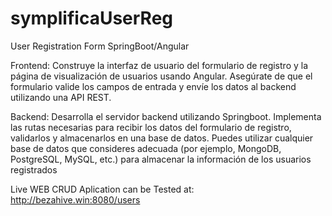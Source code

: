 # symplificaUserReg
User Registration Form SpringBoot/Angular

Frontend: Construye la interfaz de usuario del formulario de registro y la página de
visualización de usuarios usando Angular. Asegúrate de que el formulario valide los campos de
entrada y envíe los datos al backend utilizando una API REST.

Backend: Desarrolla el servidor backend utilizando Springboot. Implementa las rutas
necesarias para recibir los datos del formulario de registro, validarlos y almacenarlos en una
base de datos. Puedes utilizar cualquier base de datos que consideres adecuada (por ejemplo,
MongoDB, PostgreSQL, MySQL, etc.) para almacenar la información de los usuarios
registrados

Live WEB CRUD Aplication can be Tested at: http://bezahive.win:8080/users


